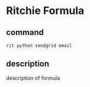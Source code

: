 # Ritchie Formula

## command

```bash
rit python sendgrid email
```

## description

description of formula
